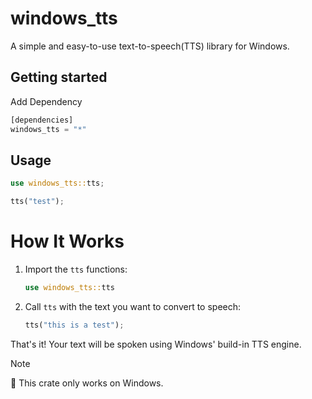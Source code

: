 # windows_tts

A simple and easy-to-use text-to-speech(TTS) library for Windows.

## Getting started

Add Dependency
```rust
[dependencies]
windows_tts = "*"
```


## Usage
```rust
use windows_tts::tts;

tts("test");
```

# How It Works

1. Import the `tts` functions:
    ```rust
    use windows_tts::tts
    ```
2. Call `tts` with the text you want to convert to speech:
    ```rust
    tts("this is a test");
    ```

That's it! Your text will be spoken using Windows' build-in TTS engine.

Note

🚨 This crate only works on Windows.


